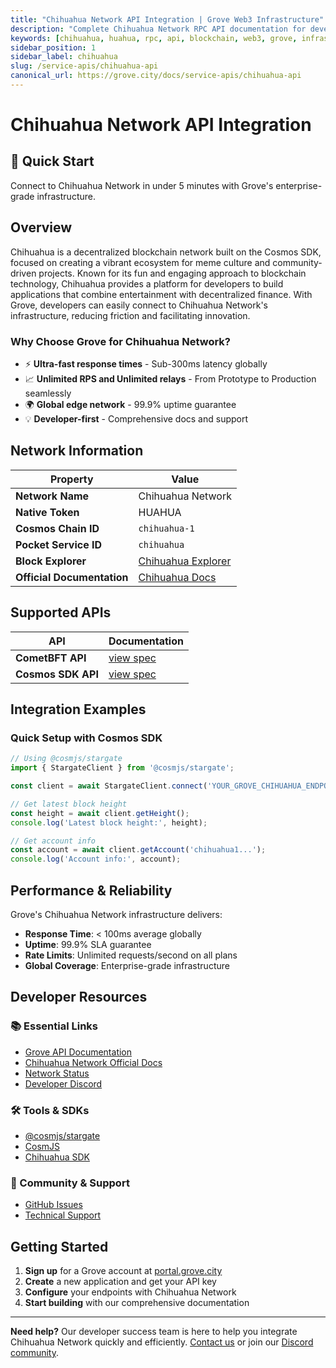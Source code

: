 ```yaml
---
title: "Chihuahua Network API Integration | Grove Web3 Infrastructure"
description: "Complete Chihuahua Network RPC API documentation for developers. Fast, reliable Chihuahua Network blockchain access with Grove's enterprise infrastructure. Get started in minutes."
keywords: [chihuahua, huahua, rpc, api, blockchain, web3, grove, infrastructure, developers, integration, cosmos]
sidebar_position: 1
sidebar_label: chihuahua
slug: /service-apis/chihuahua-api
canonical_url: https://grove.city/docs/service-apis/chihuahua-api
---
```


# Chihuahua Network API Integration

<div style={{background: "linear-gradient(135deg, #4c51bf 0%, #805ad5 100%)", color: "white", padding: "1.5rem", borderRadius: "8px", margin: "1rem 0"}}>
  <h2 style={{color: "white", marginTop: 0}}>🚀 Quick Start</h2>
  <p style={{marginBottom: 0, fontSize: "1.1rem"}}>Connect to Chihuahua Network in under 5 minutes with Grove's enterprise-grade infrastructure.</p>
</div>

## Overview

Chihuahua is a decentralized blockchain network built on the Cosmos SDK, focused on creating a vibrant ecosystem for meme culture and community-driven projects. Known for its fun and engaging approach to blockchain technology, Chihuahua provides a platform for developers to build applications that combine entertainment with decentralized finance. With Grove, developers can easily connect to Chihuahua Network's infrastructure, reducing friction and facilitating innovation.

### Why Choose Grove for Chihuahua Network?

- ⚡ **Ultra-fast response times** - Sub-300ms latency globally
- 📈 **Unlimited RPS and Unlimited relays** - From Prototype to Production seamlessly
- 🌍 **Global edge network** - 99.9% uptime guarantee
- 💡 **Developer-first** - Comprehensive docs and support

## Network Information

| Property | Value |
|----------|-------|
| **Network Name** | Chihuahua Network |
| **Native Token** | HUAHUA |
| **Cosmos Chain ID** | `chihuahua-1` |
| **Pocket Service ID** | `chihuahua` |
| **Block Explorer** | [Chihuahua Explorer](https://www.mintscan.io/chihuahua) |
| **Official Documentation** | [Chihuahua Docs](https://www.chihuahua.wtf/build-on-the-chain) |

## Supported APIs

| API | Documentation |
| --- | ------------- |
| **CometBFT API** | [view spec](../grove-api/api-definition/definition#cosmos--cometbft) |
| **Cosmos SDK API** | [view spec](../grove-api/api-definition/definition#cosmos--cometbft) |

## Integration Examples

### Quick Setup with Cosmos SDK

```javascript
// Using @cosmjs/stargate
import { StargateClient } from '@cosmjs/stargate';

const client = await StargateClient.connect('YOUR_GROVE_CHIHUAHUA_ENDPOINT');

// Get latest block height
const height = await client.getHeight();
console.log('Latest block height:', height);

// Get account info
const account = await client.getAccount('chihuahua1...');
console.log('Account info:', account);
```

## Performance & Reliability

Grove's Chihuahua Network infrastructure delivers:

- **Response Time**: < 100ms average globally
- **Uptime**: 99.9% SLA guarantee  
- **Rate Limits**: Unlimited requests/second on all plans
- **Global Coverage**: Enterprise-grade infrastructure

## Developer Resources

### 📚 Essential Links
- [Grove API Documentation](../grove-api/overview/grove-api)
- [Chihuahua Network Official Docs](https://docs.chihuahua.wtf/)
- [Network Status](https://status.grove.city)
- [Developer Discord](https://discord.gg/build-with-grove)

### 🛠️ Tools & SDKs
- [@cosmjs/stargate](https://www.npmjs.com/package/@cosmjs/stargate)
- [CosmJS](https://github.com/cosmos/cosmjs)
- [Chihuahua SDK](https://docs.chihuahua.wtf/)

### 💬 Community & Support
- [GitHub Issues](https://github.com/buildwithgrove/path)  
- [Technical Support](https://discord.com/channels/824324475256438814/1150805396085293106)

## Getting Started

1. **Sign up** for a Grove account at [portal.grove.city](https://portal.grove.city)
2. **Create** a new application and get your API key
3. **Configure** your endpoints with Chihuahua Network
4. **Start building** with our comprehensive documentation

---

<div style={{background: "#f8f9fa", padding: "1rem", borderLeft: "4px solid #007bff", margin: "1rem 0"}}>
  <strong>Need help?</strong> Our developer success team is here to help you integrate Chihuahua Network quickly and efficiently. <a href="mailto:portal@grove.city">Contact us</a> or join our <a href="https://discord.gg/build-with-grove">Discord community</a>.
</div>
